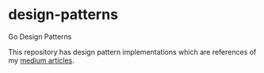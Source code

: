 # design-patterns
Go Design Patterns

This repository has design pattern implementations which are references of my [medium articles](https://medium.com/@ermanimer).
